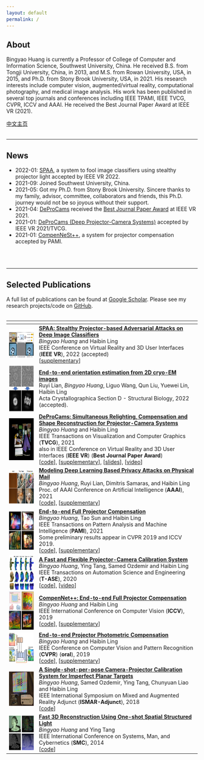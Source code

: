```yaml
---
layout: default
permalink: /
---
```


## About
Bingyao Huang is currently a Professor of College of Computer and Information Science, Southwest University, China. He received B.S. from Tongji University, China, in 2013, and M.S. from Rowan University, USA, in 2015, and Ph.D. from Stony Brook University, USA, in 2021. His research interests include computer vision, augmented/virtual reality, computational photography, and medical image analysis. His work has been published in several top journals and conferences including IEEE TPAMI, IEEE TVCG, CVPR, ICCV and AAAI. He received the Best Journal Paper Award at IEEE VR (2021). 

[中文主页](http://cis.swu.edu.cn/info/1013/1695.htm)
<br><br>

___
## News

* 2022-01: [SPAA](https://bingyaohuang.github.io/pub/SPAA), a system to fool image classifiers using stealthy projector light accepted by IEEE VR 2022.
* 2021-09: Joined Southwest University, China.
* 2021-05: Got my Ph.D. from Stony Brook University. Sincere thanks to my family, advisor, committee, collaborators and friends, this Ph.D. journey would not be so joyous without their support.
* 2021-04: [DeProCams](https://vision.cs.stonybrook.edu/~bingyao/pub/DeProCams) received the [Best Journal Paper Award](https://ieeevr.org/2021/awards/conference-awards/#journal-best) at IEEE VR 2021.
* 2021-01: [DeProCams (Deep Projector-Camera Systems)](https://vision.cs.stonybrook.edu/~bingyao/pub/DeProCams) accepted by IEEE VR 2021/TVCG.
* 2021-01: [CompenNeSt++](https://bingyaohuang.github.io/pub/CompenNeSt%2B%2B/), a system for projector compensation accepted by PAMI.
<!-- * 2020-12: [Neural-STE (See-Though-Envelope)](https://arxiv.org/pdf/2012.11803.pdf), a work on physical mail privacy accepted by AAAI 2021. -->
<br><br>

___
## Selected Publications
A full list of publications can be found at [Google Scholar](https://scholar.google.com/citations?hl=en&user=GyyV2lkAAAAJ&view_op=list_works&sortby=pubdate). Please see my research projects/code on [GitHub](https://github.com/BingyaoHuang).
<br><br>

|<i></i>|<i></i>| 
:--- |:---
<img src='/images/teasers/SPAA.png' width=120 height=80 style="vertical-align:top;padding-right:10px" > | [**SPAA: Stealthy Projector-based Adversarial Attacks on Deep Image Classifiers**](https://bingyaohuang.github.io/pub/SPAA) <br> *Bingyao Huang* and Haibin Ling <br> IEEE Conference on Virtual Reality and 3D User Interfaces (**IEEE VR**), 2022 (accepted) <br>  [[supplementary](https://bingyaohuang.github.io/pub/SPAA/supp)] 
<img src='/images/teasers/cryoEM-pose.jpg' width=120 height=120 style="vertical-align:top;padding-right:10px" > | [**End-to-end orientation estimation from 2D cryo-EM images**](https://scripts.iucr.org/cgi-bin/paper?S2059798321011761) <br> Ruyi Lian, *Bingyao Huang*, Liguo Wang, Qun Liu, Yuewei Lin, Haibin Ling <br>  Acta Crystallographica Section D - Structural Biology, 2022 (accepted).
<img src='/images/teasers/DeProCams.gif' width=120 height=110 style="vertical-align:top;padding-right:10px" > |  [**DeProCams: Simultaneous Relighting, Compensation and Shape Reconstruction for Projector-Camera Systems**](https://vision.cs.stonybrook.edu/~bingyao/pub/DeProCams) <br> *Bingyao Huang* and Haibin Ling <br> IEEE Transactions  on Visualization and Computer Graphics (**TVCG**), 2021 <br> also in IEEE Conference on Virtual Reality and 3D User Interfaces (**IEEE VR**) (**Best Journal Paper Award**) <br> [[code](https://github.com/BingyaoHuang/DeProCams)], [[supplementary](https://vision.cs.stonybrook.edu/~bingyao/pub/DeProCams_supp)], [[slides](https://vision.cs.stonybrook.edu/~bingyao/pub/DeProCams_slides)], [[video](https://youtu.be/pQ8k4AOhwlU)]
<img src='/images/teasers/Neural-STE.png' width=120 height=90 style="vertical-align:top;padding-right:10px" > | [**Modeling Deep Learning Based Privacy Attacks on Physical Mail**](https://arxiv.org/pdf/2012.11803.pdf) <br> *Bingyao Huang*, Ruyi Lian, Dimitris Samaras, and Haibin Ling <br> Proc. of AAAI Conference on Artificial Intelligence (**AAAI**), 2021 <br>  [[code](https://github.com/BingyaoHuang/Neural-STE)], [[supplementary](https://vision.cs.stonybrook.edu/~bingyao/pub/Neural-STE_supp)] 
<img src='/images/teasers/CompenNeSt++.png' width=120 height=100 style="vertical-align:top;padding-right:10px" > |  [**End-to-end Full Projector Compensation**](https://bingyaohuang.github.io/pub/CompenNeSt%2B%2B/) <br> *Bingyao Huang*, Tao Sun and Haibin Ling <br> IEEE Transactions  on Pattern Analysis and Machine Intelligence (**PAMI**), 2021 <br>Some preliminary results appear in CVPR 2019 and ICCV 2019.  <br>  [[code](https://github.com/BingyaoHuang/CompenNeSt-plusplus)], [[supplementary](https://vision.cs.stonybrook.edu/~bingyao/pub/CompenNeSt_supp)] 
<img src='/images/teasers/TASE20.png' width=120 height=90 style="vertical-align:top;padding-right:10px" >  |  [**A Fast and Flexible Projector-Camera Calibration System**](/single-shot-pro-cam-calib) <br> *Bingyao Huang*, Ying Tang, Samed Ozdemir and Haibin Ling <br> IEEE Transactions on Automation Science and Engineering (**T-ASE**), 2020 <br>  [[code](https://github.com/BingyaoHuang/single-shot-pro-cam-calib)], [[video](https://youtu.be/fnrVDOhcu7I)]
<img src='/images/teasers/CompenNet++.png' width=120 height=100 style="vertical-align:top;padding-right:10px" >  |  [**CompenNet++: End-to-end Full Projector Compensation**](/compennet++) <br> *Bingyao Huang* and Haibin Ling <br> IEEE International Conference on Computer Vision (**ICCV**), 2019 <br>  [[code](https://github.com/BingyaoHuang/CompenNet-plusplus)], [[supplementary](https://www3.cs.stonybrook.edu/~hling/publication/CompenNet++_sup-high-res.pdf)] 
<img src='/images/teasers/CompenNet.png' width=120 height=80 style="vertical-align:top;padding-right:10px" >  |  [**End-to-end Projector Photometric Compensation**](/compennet) <br> *Bingyao Huang* and Haibin Ling <br> IEEE Conference on Computer Vision and Pattern Recognition (**CVPR**) (**oral**), 2019 <br>  [[code](https://github.com/BingyaoHuang/CompenNet)], [[supplementary](https://openaccess.thecvf.com/content_CVPR_2019/supplemental/Huang_End-To-End_Projector_Photometric_CVPR_2019_supplemental.pdf)] 
<img src='/images/teasers/ISMAR18.png' width=120 height=90 style="vertical-align:top;padding-right:10px" > |  [**A Single-shot-per-pose Camera-Projector Calibration System for Imperfect Planar Targets**](/single-shot-pro-cam-calib) <br> *Bingyao Huang*, Samed Ozdemir, Ying Tang, Chunyuan Liao and Haibin Ling <br> IEEE International Symposium on Mixed and Augmented Reality Adjunct (**ISMAR-Adjunct**), 2018 <br>  [[code](https://github.com/BingyaoHuang/single-shot-pro-cam-calib)] 
<img src='/images/teasers/smc14.png' width=120 height=90 style="vertical-align:top;padding-right:10px" > |  [**Fast 3D Reconstruction Using One-shot Spatial Structured Light**](https://ieeexplore.ieee.org/document/6973962) <br> *Bingyao Huang* and Ying Tang <br> IEEE International Conference on Systems, Man, and Cybernetics (**SMC**), 2014 <br>  [[code](https://github.com/BingyaoHuang/single-shot-pro-cam-calib)] 





<!-- * **DeProCams: Simultaneous Relighting, Compensation and Shape Reconstruction for Projector-Camera Systems**\
*Bingyao Huang* and Haibin Ling\
IEEE Conf. on Virtual Reality and 3D User Interfaces (**IEEE VR**), 2021\
also in IEEE Trans. on Visualization and Computer Graphics (**T-VCG**)

* **Modeling Deep Learning Based Optical Attacks to Mail Privacy**\
*Bingyao Huang*, Ruyi Lian, Dimitris Samaras, and Haibin Ling\
Proc. of AAAI Conference on Artificial Intelligence (**AAAI**), 2021

* **End-to-end Full Projector Compensation**\
*Bingyao Huang*, Tao Sun, and Haibin Ling\
IEEE Trans. on Pattern Analysis and Machine Intelligence (**PAMI**), 2021.\
Some preliminary results appear in CVPR 2019 and ICCV 2019

* **A Fast and Flexible Projector-Camera Calibration System**\
*Bingyao Huang*, Ying Tang, Samed Ozdemir and Haibin Ling\
IEEE Transactions on Automation Science and Engineering (**T-ASE**), 2020.

* **CompenNet++: End-to-end Full Projector Compensation**\
*Bingyao Huang* and Haibin Ling\
IEEE International Conference on Computer Vision (**ICCV**), 2019.

* **End-to-end Projector Photometric Compensation**\
*Bingyao Huang* and Haibin Ling\
IEEE Conf. on Computer Vision and Pattern Recognition (**CVPR**) (**oral**), 2019.

* **A Single-shot-per-pose Camera-Projector Calibration System For Imperfect Planar Targets**\
*Bingyao Huang*, Samed Ozdemir, Ying Tang, Chunyuan Liao and Haibin Ling\
IEEE International Symposium on Mixed and Augmented Reality Adjunct (**ISMAR-Adjunct**), 2018. -->